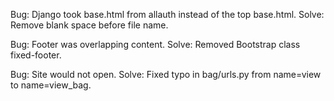




Bug: Django took base.html from allauth instead of the top base.html.
Solve: Remove blank space before file name.

Bug: Footer was overlapping content.
Solve: Removed Bootstrap class fixed-footer.

Bug: Site would not open.
Solve: Fixed typo in bag/urls.py from name=view to name=view_bag.